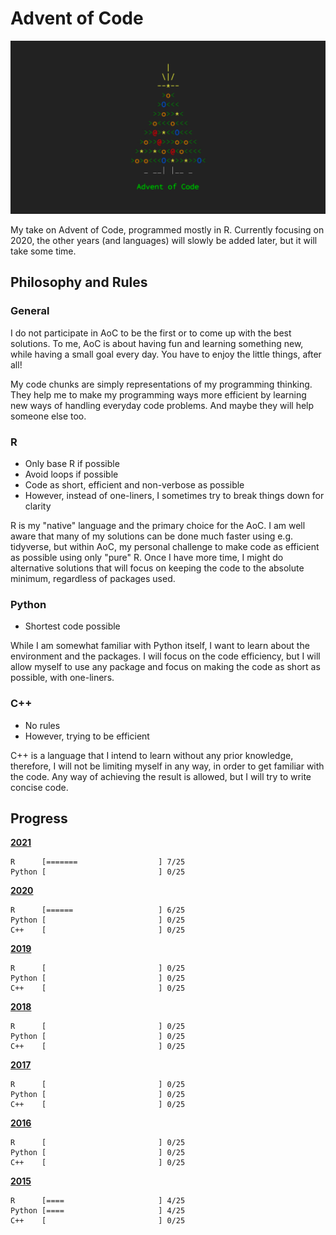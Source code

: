 # Advent of Code 

![](aoc.png)

My take on Advent of Code, programmed mostly in R. 
Currently focusing on 2020, the other years (and languages) will slowly be added later, but it will take some time.

## Philosophy and Rules

### General

I do not participate in AoC to be the first or to come up with the best solutions. To me, AoC is about having fun and learning something new, while having a small goal every day. You have to enjoy the little things, after all!

My code chunks are simply representations of my programming thinking. They help me to make my programming ways more efficient by learning new ways of handling everyday code problems. And maybe they will help someone else too.

### R

* Only base R if possible
* Avoid loops if possible
* Code as short, efficient and non-verbose as possible
* However, instead of one-liners, I sometimes try to break things down for clarity

R is my "native" language and the primary choice for the AoC. I am well aware that many of my solutions can be done much faster using e.g. tidyverse, but within AoC, my personal challenge to make code as efficient as possible using only "pure" R. Once I have more time, I might do alternative solutions that will focus on keeping the code to the absolute minimum, regardless of packages used.

### Python

* Shortest code possible

While I am somewhat familiar with Python itself, I want to learn about the environment and the packages. I will focus on the code efficiency, but I will allow myself to use any package and focus on making the code as short as possible, with one-liners.

### C++

* No rules
* However, trying to be efficient

C++ is a language that I intend to learn without any prior knowledge, therefore, I will not be limiting myself in any way, in order to get familiar with the code. Any way of achieving the result is allowed, but I will try to write concise code. 

## Progress

[**2021**](/2021/)

    R      [=======                  ] 7/25
    Python [                         ] 0/25

[**2020**](/2020/)

    R      [======                   ] 6/25
    Python [                         ] 0/25
    C++    [                         ] 0/25
    
[**2019**](/2019/)

    R      [                         ] 0/25
    Python [                         ] 0/25
    C++    [                         ] 0/25

[**2018**](/2018/)
    
    R      [                         ] 0/25
    Python [                         ] 0/25
    C++    [                         ] 0/25
    
[**2017**](/2017/)

    R      [                         ] 0/25
    Python [                         ] 0/25
    C++    [                         ] 0/25

[**2016**](/2016/)

    R      [                         ] 0/25
    Python [                         ] 0/25
    C++    [                         ] 0/25

[**2015**](/2015/)

    R      [====                     ] 4/25
    Python [====                     ] 4/25
    C++    [                         ] 0/25
